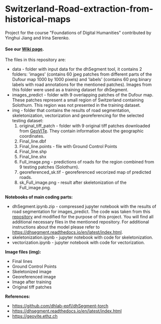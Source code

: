 # Switzerland-Road-extraction-from-historical-maps
Project for the course "Foundations of Digital Humanities" contributed by Yinghui Jiang and Irina Serenko.
#### See our [Wiki page](http://fdh.epfl.ch/index.php/Switzerland_Road_extraction_from_historical_maps).

The files in this repository are:
* data - folder with input data for the dhSegment tool, it contains 2 folders: 'images' (contains 60 jpeg patches from different parts of the Dufour map 1000 by 1000 pixels) and 'labels' (contains 60 png binary labels with road annotations for the mentioned patches). Images from this folder were used as a training dataset for dhSegment.
* images_predict - folder with 9 overlapping patches of the Dufour map. These patches represent a small region of Switzerland containing Solothurn. This region was not presented in the training dataset.
* img - folder that contains the results of road segmentation, skeletonization, vectorization and georeferencing for the selected testing dataset:
    1) original_tiff_patch - folder with 9 original tiff patches downloaded from [GeoVITe](https://geovite.ethz.ch). They contain information about the geographic coordinates.
    2) Final_line.dbf
    3) Final_line.points - file with Ground Control Points
    4) Final_line.shp
    5) Final_line.shx
    6) Full_image.png - predictions of roads for the region combined from 9 testing patches (Solothurn).
    7) georeferenced_sk.tif - georeferenced vecorized map of predicted roads.
    8) sk_Full_image.png - result after skeletonization of the Full_image.png.

**Notebooks of main coding parts:**
* dhSegment.ipynb.zip - compressed jupyter notebook with the results of road segmentation for images_predict. The code was taken from this [repository](https://github.com/dhlab-epfl/dhSegment-torch) and modified for the purpose of this project. You will find all additional necessary files in the mentioned repository. For additional instructions about the model please refer to https://dhsegment.readthedocs.io/en/latest/index.html.
* skeletonization.ipynb - jupyter notebook with code for skeletonization.
* vectorization.ipynb - jupyter notebook with code for vectorization.

**Image files (img):**
* Final lines
* Ground Control Points
* Skeletonized image
* Georeferenced image
* Image after training
* Original tiff patches 

**References:**
* https://github.com/dhlab-epfl/dhSegment-torch
* https://dhsegment.readthedocs.io/en/latest/index.html
* https://geovite.ethz.ch
